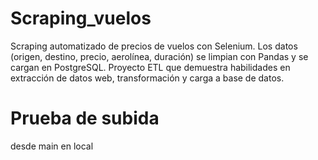# Scraping_vuelos
Scraping automatizado de precios de vuelos con Selenium. Los datos (origen, destino, precio, aerolínea, duración) se limpian con Pandas y se cargan en PostgreSQL. Proyecto ETL que demuestra habilidades en extracción de datos web, transformación y carga a base de datos.

# Prueba de subida
desde main en local 

